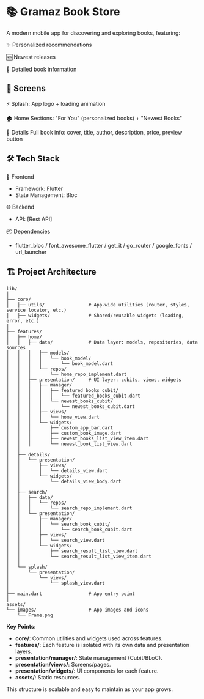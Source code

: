 # 📚 Gramaz Book Store

A modern mobile app for discovering and exploring books, featuring:

✨ Personalized recommendations

🆕 Newest releases

📖 Detailed book information

## 🎨 Screens

⚡ Splash: App logo + loading animation

🏠 Home	Sections: "For You" (personalized books) + "Newest Books"

📖 Details	Full book info: cover, title, author, description, price, preview button

## 🛠️ Tech Stack

📱 Frontend
- Framework: Flutter
- State Management: Bloc

🌐 Backend
- API: [Rest API]

📦 Dependencies
- flutter_bloc / font_awesome_flutter / get_it / go_router / google_fonts / url_launcher

## 🏗️ Project Architecture

```
lib/
│
├── core/
│   ├── utils/                # App-wide utilities (router, styles, service locator, etc.)
│   ├── widgets/              # Shared/reusable widgets (loading, error, etc.)
│
├── features/
│   ├── home/
│   │   ├── data/             # Data layer: models, repositories, data sources
│   │   │   ├── models/
│   │   │   │   └── book_model/
│   │   │   │       └── book_model.dart
│   │   │   └── repos/
│   │   │       └── home_repo_implement.dart
│   │   ├── presentation/     # UI layer: cubits, views, widgets
│   │   │   ├── manager/
│   │   │   │   ├── featured_books_cubit/
│   │   │   │   │   └── featured_books_cubit.dart
│   │   │   │   └── newest_books_cubit/
│   │   │   │       └── newest_books_cubit.dart
│   │   │   ├── views/
│   │   │   │   └── home_view.dart
│   │   │   └── widgets/
│   │   │       ├── custom_app_bar.dart
│   │   │       ├── custom_book_image.dart
│   │   │       ├── newest_books_list_view_item.dart
│   │   │       └── newest_book_list_view.dart
│   │
│   ├── details/
│   │   └── presentation/
│   │       ├── views/
│   │       │   └── details_view.dart
│   │       └── widgets/
│   │           └── details_view_body.dart
│   │
│   ├── search/
│   │   ├── data/
│   │   │   └── repos/
│   │   │       └── search_repo_implement.dart
│   │   └── presentation/
│   │       ├── manager/
│   │       │   └── search_book_cubit/
│   │       │       └── search_book_cubit.dart
│   │       ├── views/
│   │       │   └── search_view.dart
│   │       └── widgets/
│   │           ├── search_result_list_view.dart
│   │           └── search_result_list_view_item.dart
│   │
│   └── splash/
│       └── presentation/
│           └── views/
│               └── splash_view.dart
│
├── main.dart                 # App entry point
│
assets/
└── images/                   # App images and icons
    └── Frame.png
```

**Key Points:**
- **core/**: Common utilities and widgets used across features.
- **features/**: Each feature is isolated with its own data and presentation layers.
- **presentation/manager/**: State management (Cubit/BLoC).
- **presentation/views/**: Screens/pages.
- **presentation/widgets/**: UI components for each feature.
- **assets/**: Static resources.

This structure is scalable and easy to maintain as your app grows.

